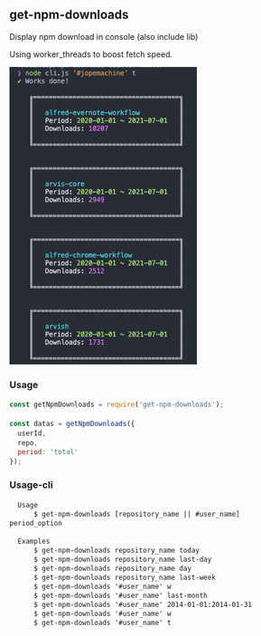 ## get-npm-downloads

Display npm download in console (also include lib)

Using worker_threads to boost fetch speed.

![](./demo.png)

### Usage

```js
const getNpmDownloads = require('get-npm-downloads');

const datas = getNpmDownloads({
  userId,
  repo,
  period: 'total'
});
```

### Usage-cli

```
  Usage
      $ get-npm-downloads [repository_name || #user_name] period_option

  Examples
      $ get-npm-downloads repository_name today
      $ get-npm-downloads repository_name last-day
      $ get-npm-downloads repository_name day
      $ get-npm-downloads repository_name last-week
      $ get-npm-downloads '#user_name' w
      $ get-npm-downloads '#user_name' last-month
      $ get-npm-downloads '#user_name' 2014-01-01:2014-01-31
      $ get-npm-downloads '#user_name' w
      $ get-npm-downloads '#user_name' t
```
